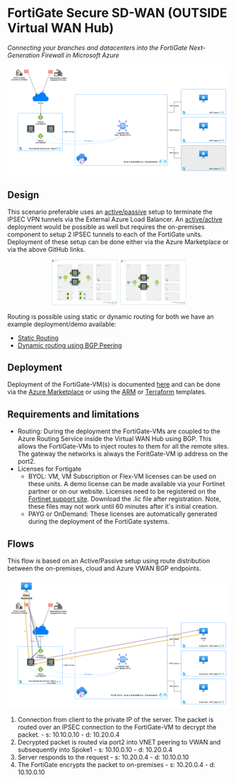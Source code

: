 # FortiGate Secure SD-WAN (OUTSIDE Virtual WAN Hub)
*Connecting your branches and datacenters into the FortiGate Next-Generation Firewall in Microsoft Azure*

<p align="center">
  <img src="../images/outsidevwan-sdwan.png" alt="network drawing for FortiGate SD-WAN inside Virtual Hub"/>
</p>

## Design

This scenario preferable uses an [active/passive](https://github.com/fortinet/azure-templates/tree/main/FortiGate/Active-Passive-ELB-ILB) setup to terminate the IPSEC VPN tunnels via the External Azure Load Balancer. An [active/active](https://github.com/fortinet/azure-templates/tree/main/FortiGate/Active-Active-ELB-ILB) deployment would be possible as well but requires the on-premises component to setup 2 IPSEC tunnels to each of the FortiGate units. Deployment of these setup can be done either via the Azure Marketplace or via the above GitHub links.

<p align="center">
  <a href="https://github.com/fortinet/azure-templates/tree/main/FortiGate/Active-Passive-ELB-ILB"><img width="30%" src="../../Active-Passive-ELB-ILB/images/fgt-ap-small.png"/></a>
  <a href="https://github.com/fortinet/azure-templates/tree/main/FortiGate/Active-Active-ELB-ILB"><img width="30%" src="../../Active-Active-ELB-ILB/images/fgt-aa-small.png"/></a>
</p>

Routing is possible using static or dynamic routing for both we have an example deployment/demo available:

- [Static Routing](../routing/)
- [Dynamic routing using BGP Peering](../bgppeering/)

## Deployment

Deployment of the FortiGate-VM(s) is documented [here](https://docs.fortinet.com/document/fortigate-public-cloud/7.2.0/azure-administration-guide/983245) and can be done via the [Azure Marketplace](https://azuremarketplace.microsoft.com/en/marketplace/apps/fortinet.fortinet-fortigate?tab=Overview) or using the [ARM](https://github.com/fortinet/azure-templates/tree/main/FortiGate) or [Terraform](https://github.com/fortinet/azure-templates/tree/main/FortiGate/Terraform) templates.

## Requirements and limitations

* Routing: During the deployment the FortiGate-VMs are coupled to the Azure Routing Service inside the Virtual WAN Hub using BGP. This allows the FortiGate-VMs to inject routes to them for all the remote sites. The gateway the networks is always the ForitGate-VM ip address on the port2.
* Licenses for Fortigate
  - BYOL: VM, VM Subscription or Flex-VM licenses can be used on these units. A demo license can be made available via your Fortinet partner or on our website. Licenses need to be registered on the [Fortinet support site](http://support.fortinet.com). Download the .lic file after registration. Note, these files may not work until 60 minutes after it's initial creation.
  - PAYG or OnDemand: These licenses are automatically generated during the deployment of the FortiGate systems.

## Flows

This flow is based on an Active/Passive setup using route distribution between the on-premises, cloud and Azure VWAN BGP endpoints.

![Flows_north-south](../images/outsidevwan-sdwan-flow.png)

1. Connection from client to the private IP of the server. The packet is routed over an IPSEC connection to the FortiGate-VM to decrypt the packet. - s: 10.10.0.10 - d: 10.20.0.4
2. Decrypted packet is routed via port2 into VNET peering to VWAN and subsequently into Spoke1 - s: 10.10.0.10 - d: 10.20.0.4
3. Server responds to the request - s: 10.20.0.4 - d: 10.10.0.10
4. The FortiGate encrypts the packet to on-premises - s: 10.20.0.4 - d: 10.10.0.10